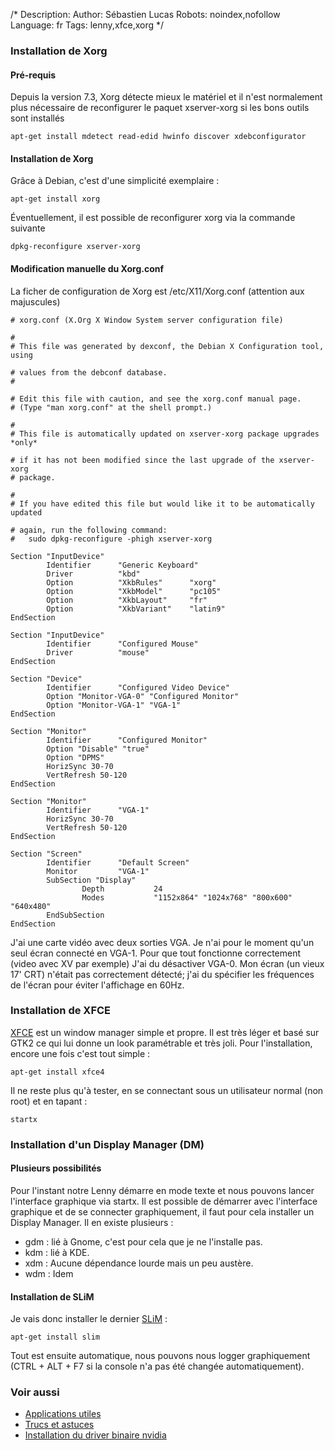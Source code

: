 /*
Description: 
Author: Sébastien Lucas
Robots: noindex,nofollow
Language: fr
Tags: lenny,xfce,xorg
*/
### Installation de Xorg

#### Pré-requis
Depuis la version 7.3, Xorg détecte mieux le matériel et il n'est normalement plus nécessaire de reconfigurer le paquet xserver-xorg si les bons outils sont installés

```
apt-get install mdetect read-edid hwinfo discover xdebconfigurator
```

#### Installation de Xorg

Grâce à Debian, c'est d'une simplicité exemplaire :

```
apt-get install xorg
```

Éventuellement, il est possible de reconfigurer xorg via la commande suivante

```
dpkg-reconfigure xserver-xorg
```

#### Modification manuelle du Xorg.conf

La ficher de configuration de Xorg est /etc/X11/Xorg.conf (attention aux majuscules)

```
# xorg.conf (X.Org X Window System server configuration file)

#
# This file was generated by dexconf, the Debian X Configuration tool, using

# values from the debconf database.
#

# Edit this file with caution, and see the xorg.conf manual page.
# (Type "man xorg.conf" at the shell prompt.)

#
# This file is automatically updated on xserver-xorg package upgrades *only*

# if it has not been modified since the last upgrade of the xserver-xorg
# package.

#
# If you have edited this file but would like it to be automatically updated

# again, run the following command:
#   sudo dpkg-reconfigure -phigh xserver-xorg

Section "InputDevice"
        Identifier      "Generic Keyboard"
        Driver          "kbd"
        Option          "XkbRules"      "xorg"
        Option          "XkbModel"      "pc105"
        Option          "XkbLayout"     "fr"
        Option          "XkbVariant"    "latin9"
EndSection

Section "InputDevice"
        Identifier      "Configured Mouse"
        Driver          "mouse"
EndSection

Section "Device"
        Identifier      "Configured Video Device"
        Option "Monitor-VGA-0" "Configured Monitor"
        Option "Monitor-VGA-1" "VGA-1"
EndSection

Section "Monitor"
        Identifier      "Configured Monitor"
        Option "Disable" "true"
        Option "DPMS"
        HorizSync 30-70
        VertRefresh 50-120
EndSection

Section "Monitor"
        Identifier      "VGA-1"
        HorizSync 30-70
        VertRefresh 50-120
EndSection

Section "Screen"
        Identifier      "Default Screen"
        Monitor         "VGA-1"
        SubSection "Display"
                Depth           24
                Modes           "1152x864" "1024x768" "800x600" "640x480"
        EndSubSection
EndSection
```

J'ai une carte vidéo avec deux sorties VGA. Je n'ai pour le moment qu'un seul écran connecté en VGA-1. Pour que tout fonctionne correctement (video avec XV par exemple) J'ai du désactiver VGA-0. Mon écran (un vieux 17' CRT) n'était pas correctement détecté; j'ai du spécifier les fréquences de l'écran pour éviter l'affichage en 60Hz.

### Installation de XFCE

[XFCE](http://www.xfce.org) est un window manager simple et propre. Il est très léger et basé sur GTK2 ce qui lui donne un look paramétrable et très joli.
Pour l'installation, encore une fois c'est tout simple :

```
apt-get install xfce4
```

Il ne reste plus qu'à tester, en se connectant sous un utilisateur normal (non root) et en tapant :

```
startx
```

### Installation d'un Display Manager (DM)

#### Plusieurs possibilités
Pour l'instant notre Lenny démarre en mode texte et nous pouvons lancer l'interface graphique via startx. Il est possible de démarrer avec l'interface graphique et de se connecter graphiquement, il faut pour cela installer un Display Manager. Il en existe plusieurs :
*	gdm : lié à Gnome, c'est pour cela que je ne l'installe pas.
*	kdm : lié à KDE.
*	xdm : Aucune dépendance lourde mais un peu austère.
*	wdm : Idem
#### Installation de SLiM

Je vais donc installer le dernier [SLiM](http://slim.berlios.de/) : 

```
apt-get install slim
```

Tout est ensuite automatique, nous pouvons nous logger graphiquement (CTRL + ALT + F7 si la console n'a pas été changée automatiquement).

### Voir aussi

*	[Applications utiles](/fr/debian/xfce-applications)
*	[Trucs et astuces](/fr/debian/tips)
*	[Installation du driver binaire nvidia](/fr/debian/nvidia)

